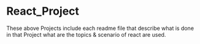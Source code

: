 # React_Project

These above Projects include each readme file that describe what is done in that Project what are the topics & scenario of react are used.
